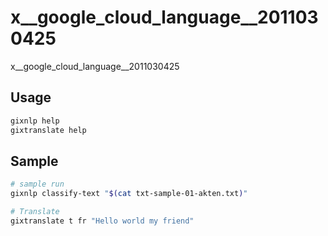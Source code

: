 # x__google_cloud_language__2011030425
x__google_cloud_language__2011030425

## Usage

```sh
gixnlp help
gixtranslate help
```

## Sample

```sh
# sample run
gixnlp classify-text "$(cat txt-sample-01-akten.txt)"

# Translate
gixtranslate t fr "Hello world my friend"
```